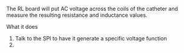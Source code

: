 The RL board will put AC voltage across the coils of the catheter and measure the resulting resistance and inductance values.

What it does
1. Talk to the SPI to have it generate a specific voltage function
2. 